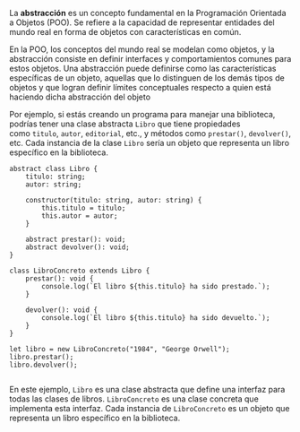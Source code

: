 La **abstracción** es un concepto fundamental en la Programación Orientada a Objetos (POO). Se refiere a la capacidad de representar entidades del mundo real en forma de objetos con características en común.

En la POO, los conceptos del mundo real se modelan como objetos, y la abstracción consiste en definir interfaces y comportamientos comunes para estos objetos. Una abstracción puede definirse como las características específicas de un objeto, aquellas que lo distinguen de los demás tipos de objetos y que logran definir límites conceptuales respecto a quien está haciendo dicha abstracción del objeto

Por ejemplo, si estás creando un programa para manejar una biblioteca, podrías tener una clase abstracta `Libro` que tiene propiedades como `titulo`, `autor`, `editorial`, etc., y métodos como `prestar()`, `devolver()`, etc. Cada instancia de la clase `Libro` sería un objeto que representa un libro específico en la biblioteca.

```TS
abstract class Libro {
    titulo: string;
    autor: string;

    constructor(titulo: string, autor: string) {
        this.titulo = titulo;
        this.autor = autor;
    }

    abstract prestar(): void;
    abstract devolver(): void;
}

class LibroConcreto extends Libro {
    prestar(): void {
        console.log(`El libro ${this.titulo} ha sido prestado.`);
    }

    devolver(): void {
        console.log(`El libro ${this.titulo} ha sido devuelto.`);
    }
}

let libro = new LibroConcreto("1984", "George Orwell");
libro.prestar();
libro.devolver();


```
En este ejemplo, `Libro` es una clase abstracta que define una interfaz para todas las clases de libros. `LibroConcreto` es una clase concreta que implementa esta interfaz. Cada instancia de `LibroConcreto` es un objeto que representa un libro específico en la biblioteca.